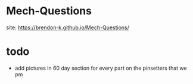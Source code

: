 # Mech-Questions
site: https://brendon-k.github.io/Mech-Questions/

# todo
- add pictures in 60 day section for every part on the pinsetters that we pm
